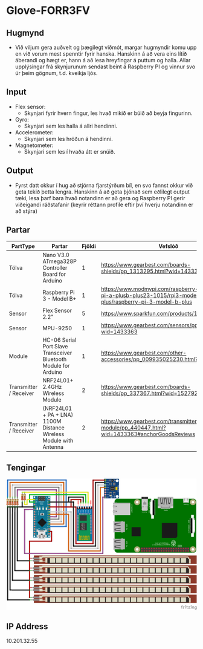 # Glove-FORR3FV


## Hugmynd
* Við viljum gera auðvelt og þægilegt viðmót, margar hugmyndir komu upp en við vorum mest spenntir fyrir hanska. Hanskinn á að vera eins lítið áberandi og hægt er, hann á að lesa hreyfingar á puttum og halla. Allar upplýsingar frá skynjurunum sendast beint á Raspberry PI og vinnur svo úr þeim gögnum, t.d. kveikja ljós.

## Input
* Flex sensor:
  * Skynjari fyrir hvern fingur, les hvað mikið er búið að beyja fingurinn.
* Gyro:
  * Skynjari sem les halla á allri hendinni.
* Accelerometer:
  * Skynjari sem les hröðun á hendinni.
* Magnetometer:
  * Skynjari sem les í hvaða átt er snúið.

## Output
* Fyrst datt okkur í hug að stjórna fjarstýrðum bíl, en svo fannst okkur við geta tekið þetta lengra. Hanskinn á að geta þjónað sem eðlilegt output tæki, lesa þarf bara hvað notandinn er að gera og Raspberry PI gerir viðeigandi ráðstafanir (keyrir réttann profile eftir því hverju notandinn er að stýra)

## Partar
| PartType | Partar                                                           | Fjöldi | Vefslóð                                                                                                             |
|----------|------------------------------------------------------------------|--------|---------------------------------------------------------------------------------------------------------------------|
| Tölva    | Nano V3.0 ATmega328P Controller Board for Arduino                | 1      | https://www.gearbest.com/boards-shields/pp_1313295.html?wid=1433363                                                 |
| Tölva    | Raspberry Pi 3 - Model B+                                        | 1      | https://www.modmypi.com/raspberry-pi/raspberry-pi-a-plusb-plus23-1015/rpi3-model-b-plus/raspberry-pi-3-model-b-plus |
| Sensor   | Flex Sensor 2.2"                                                 | 5      | https://www.sparkfun.com/products/10264                                                                             |
| Sensor   | MPU-9250                                                         | 1      | https://www.gearbest.com/sensors/pp_244846.html?wid=1433363                                                         |
| Module   | HC-06 Serial Port Slave Transceiver Bluetooth Module for Arduino | 1      | https://www.gearbest.com/other-accessories/pp_009935025230.html?wid=1433363                                         |
| Transmitter / Receiver | NRF24L01+ 2.4GHz Wireless Module | 2 | https://www.gearbest.com/boards-shields/pp_337367.html?wid=1527929 |
| Transmitter / Receiver | (NRF24L01 + PA + LNA) 1100M Distance Wireless Module with Antenna | 2 | https://www.gearbest.com/transmitters-receivers-module/pp_440447.html?wid=1433363#anchorGoodsReviews |

## Tengingar

![alt text](https://github.com/Robertingi00/Glove-FORR3FV/blob/master/Diagram/allConnection.png "conncetion diagram")

## IP Address
10.201.32.55
